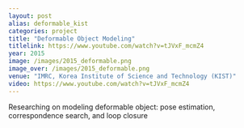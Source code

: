 ```yaml
---
layout: post
alias: deformable_kist
categories: project
title: "Deformable Object Modeling"
titlelink: https://www.youtube.com/watch?v=tJVxF_mcmZ4
year: 2015
image: /images/2015_deformable.png
image_over: /images/2015_deformable.png
venue: "IMRC, Korea Institute of Science and Technology (KIST)"
video: https://www.youtube.com/watch?v=tJVxF_mcmZ4
---
```


Researching on modeling deformable object: pose estimation, correspondence search, and loop closure